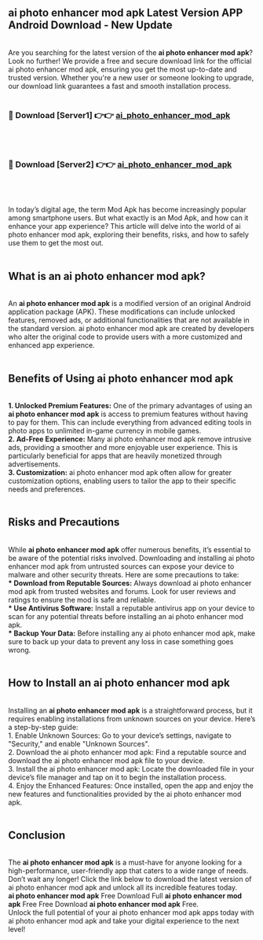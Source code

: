 ## ai photo enhancer mod apk Latest Version APP Android Download - New Update
<br>
Are you searching for the latest version of the <strong>ai photo enhancer mod apk</strong>? Look no further! We provide a free and secure download link for the official ai photo enhancer mod apk, ensuring you get the most up-to-date and trusted version. Whether you're a new user or someone looking to upgrade, our download link guarantees a fast and smooth installation process.
<br>
<br>
<h3>🔴 Download [Server1] 👉👉 <a href="https://modyolo.store/ai+photo+enhancer+mod+apk">ai_photo_enhancer_mod_apk</a></h3><br>
<br>
<h3>🔴 Download [Server2] 👉👉 <a href="https://modyolo.store/ai+photo+enhancer+mod+apk">ai_photo_enhancer_mod_apk</a></h3><br>
<br>
<br>
In today’s digital age, the term Mod Apk has become increasingly popular among smartphone users. But what exactly is an Mod Apk, and how can it enhance your app experience? This article will delve into the world of ai photo enhancer mod apk, exploring their benefits, risks, and how to safely use them to get the most out.
<br>
<br>
<h2>What is an ai photo enhancer mod apk?</h2>
<br>
An <strong>ai photo enhancer mod apk</strong> is a modified version of an original Android application package (APK). These modifications can include unlocked features, removed ads, or additional functionalities that are not available in the standard version. ai photo enhancer mod apk are created by developers who alter the original code to provide users with a more customized and enhanced app experience.
<br>
<br>
<h2>Benefits of Using ai photo enhancer mod apk</h2>
<br>
<strong> 1. Unlocked Premium Features:</strong> One of the primary advantages of using an <strong>ai photo enhancer mod apk</strong> is access to premium features without having to pay for them. This can include everything from advanced editing tools in photo apps to unlimited in-game currency in mobile games.
<br>
<strong> 2. Ad-Free Experience:</strong> Many ai photo enhancer mod apk remove intrusive ads, providing a smoother and more enjoyable user experience. This is particularly beneficial for apps that are heavily monetized through advertisements.
<br>
<strong> 3. Customization:</strong> ai photo enhancer mod apk often allow for greater customization options, enabling users to tailor the app to their specific needs and preferences.
<br>
<br>
<h2>Risks and Precautions</h2>
<br>
While <strong>ai photo enhancer mod apk</strong> offer numerous benefits, it’s essential to be aware of the potential risks involved. Downloading and installing ai photo enhancer mod apk from untrusted sources can expose your device to malware and other security threats. Here are some precautions to take:
<br>
<strong> * Download from Reputable Sources:</strong> Always download ai photo enhancer mod apk from trusted websites and forums. Look for user reviews and ratings to ensure the mod is safe and reliable.
<br>
<strong> * Use Antivirus Software:</strong> Install a reputable antivirus app on your device to scan for any potential threats before installing an ai photo enhancer mod apk.
<br>
<strong> * Backup Your Data:</strong> Before installing any ai photo enhancer mod apk, make sure to back up your data to prevent any loss in case something goes wrong.
<br>
<br>
<h2>How to Install an ai photo enhancer mod apk</h2>
<br>
Installing an <strong>ai photo enhancer mod apk</strong> is a straightforward process, but it requires enabling installations from unknown sources on your device. Here’s a step-by-step guide:
<br>
 1. Enable Unknown Sources: Go to your device’s settings, navigate to "Security," and enable "Unknown Sources".
<br>
 2. Download the ai photo enhancer mod apk: Find a reputable source and download the ai photo enhancer mod apk file to your device.
<br>
 3. Install the ai photo enhancer mod apk: Locate the downloaded file in your device’s file manager and tap on it to begin the installation process.
<br>
 4. Enjoy the Enhanced Features: Once installed, open the app and enjoy the new features and functionalities provided by the ai photo enhancer mod apk.
<br>
<br>
<h2><strong>Conclusion</strong></h2>
<br>
The <strong>ai photo enhancer mod apk</strong> is a must-have for anyone looking for a high-performance, user-friendly app that caters to a wide range of needs. Don’t wait any longer! Click the link below to download the latest version of ai photo enhancer mod apk and unlock all its incredible features today.
<br>
<strong>ai photo enhancer mod apk</strong> Free Download Full <strong>ai photo enhancer mod apk</strong> Free Free Download <strong>ai photo enhancer mod apk</strong> Free.
<br>
Unlock the full potential of your ai photo enhancer mod apk apps today with ai photo enhancer mod apk and take your digital experience to the next level!
